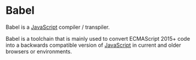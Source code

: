 # Babel

Babel is a [JavaScript][language-javascript] compiler / transpiler.

Babel is a toolchain that is mainly used to convert ECMAScript 2015+ code into a backwards compatible version of [JavaScript][language-javascript] in current and older browsers or environments.

[language-javascript]: ../languages/javascript
